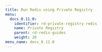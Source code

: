 ```yaml
---
title: Run Redis using Private Registry
menu:
  docs_0.11.0:
    identifier: rd-private-registry-redis
    name: Private Registry
    parent: rd-redis-guides
    weight: 20
menu_name: docs_0.11.0
---
```

